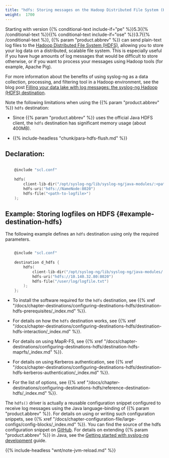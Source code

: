 ```yaml
---
title: "hdfs: Storing messages on the Hadoop Distributed File System (HDFS)"
weight:  1700
---
```

<!-- DISCLAIMER: This file is based on the syslog-ng Open Source Edition documentation https://github.com/balabit/syslog-ng-ose-guides/commit/2f4a52ee61d1ea9ad27cb4f3168b95408fddfdf2 and is used under the terms of The syslog-ng Open Source Edition Documentation License. The file has been modified by Axoflow. -->

Starting with version {{% conditional-text include-if="pe" %}}5.3{{% /conditional-text %}}{{% conditional-text include-if="ose" %}}3.7{{% /conditional-text %}}, {{% param "product.abbrev" %}} can send plain-text log files to the [Hadoop Distributed File System (HDFS)](http://hadoop.apache.org/), allowing you to store your log data on a distributed, scalable file system. This is especially useful if you have huge amounts of log messages that would be difficult to store otherwise, or if you want to process your messages using Hadoop tools (for example, Apache Pig).

For more information about the benefits of using syslog-ng as a data collection, processing, and filtering tool in a Hadoop environment, see the blog post [Filling your data lake with log messages: the syslog-ng Hadoop (HDFS) destination](https://syslog-ng.com/blog/filling-your-data-lake-with-log-messages-the-syslog-ng-hadoop-hdfs-destination/).

Note the following limitations when using the {{% param "product.abbrev" %}} `hdfs` destination:

  - Since {{% param "product.abbrev" %}} uses the official Java HDFS client, the `hdfs` destination has significant memory usage (about 400MB).

  - {{% include-headless "chunk/para-hdfs-flush.md" %}}


## Declaration:

```c

    @include "scl.conf"
    
    hdfs(
        client-lib-dir("/opt/syslog-ng/lib/syslog-ng/java-modules/:<path-to-preinstalled-hadoop-libraries>")
        hdfs-uri("hdfs://NameNode:8020")
        hdfs-file("<path-to-logfile>")
    );

```



## Example: Storing logfiles on HDFS {#example-destination-hdfs}

The following example defines an `hdfs` destination using only the required parameters.

```c

    @include "scl.conf"
    
    destination d_hdfs {
        hdfs(
            client-lib-dir("/opt/syslog-ng/lib/syslog-ng/java-modules/:/opt/hadoop/libs")
            hdfs-uri("hdfs://10.140.32.80:8020")
            hdfs-file("/user/log/logfile.txt")
        );
    };

```


  - To install the software required for the `hdfs` destination, see {{% xref "/docs/chapter-destinations/configuring-destinations-hdfs/destination-hdfs-prerequisites/_index.md" %}}.

  - For details on how the `hdfs` destination works, see {{% xref "/docs/chapter-destinations/configuring-destinations-hdfs/destination-hdfs-interaction/_index.md" %}}.

  - For details on using MapR-FS, see {{% xref "/docs/chapter-destinations/configuring-destinations-hdfs/destination-hdfs-maprfs/_index.md" %}}.

  - For details on using Kerberos authentication, see {{% xref "/docs/chapter-destinations/configuring-destinations-hdfs/destination-hdfs-kerberos-authentication/_index.md" %}}.

  - For the list of options, see {{% xref "/docs/chapter-destinations/configuring-destinations-hdfs/reference-destination-hdfs/_index.md" %}}.

The `hdfs()` driver is actually a reusable configuration snippet configured to receive log messages using the Java language-binding of {{% param "product.abbrev" %}}. For details on using or writing such configuration snippets, see {{% xref "/docs/chapter-configuration-file/large-configs/config-blocks/_index.md" %}}. You can find the source of the hdfs configuration snippet on [GitHub](https://github.com/syslog-ng/syslog-ng/blob/master/scl/hdfs/plugin.conf). For details on extending {{% param "product.abbrev" %}} in Java, see the [Getting started with syslog-ng development](https://syslog-ng.gitbooks.io/getting-started/content/chapters/chapter_5/section_2.html) guide.

{{% include-headless "wnt/note-jvm-reload.md" %}}
